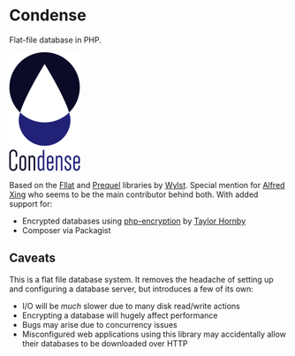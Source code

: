# Condense
Flat-file database in PHP.

![Logo](logo.png)

Based on the [Fllat](https://github.com/wylst/fllat) and [Prequel](https://github.com/wylst/prequel) libraries by [Wylst](https://github.com/wylst). Special mention for [Alfred Xing](https://github.com/alfredxing) who seems to be the main contributor behind both. With added support for:

* Encrypted databases using [php-encryption](https://github.com/defuse/php-encryption) by [Taylor Hornby](https://github.com/defuse)
* Composer via Packagist

## Caveats
This is a flat file database system. It removes the headache of setting up and configuring a database server, but introduces a few of its own:

* I/O will be _much_ slower due to many disk read/write actions
* Encrypting a database will hugely affect performance
* Bugs may arise due to concurrency issues
* Misconfigured web applications using this library may accidentally allow their databases to be downloaded over HTTP
